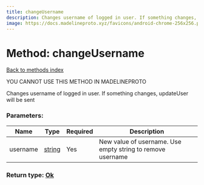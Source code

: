 ```yaml
---
title: changeUsername
description: Changes username of logged in user. If something changes, updateUser will be sent
image: https://docs.madelineproto.xyz/favicons/android-chrome-256x256.png
---
```

# Method: changeUsername  
[Back to methods index](index.md)


YOU CANNOT USE THIS METHOD IN MADELINEPROTO


Changes username of logged in user. If something changes, updateUser will be sent

### Parameters:

| Name     |    Type       | Required | Description |
|----------|---------------|----------|-------------|
|username|[string](../types/string.md) | Yes|New value of username. Use empty string to remove username|


### Return type: [Ok](../types/Ok.md)

